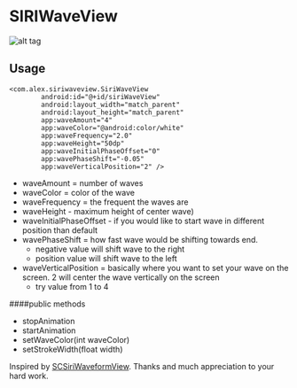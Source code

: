 # SIRIWaveView

![alt tag](https://github.com/alexgomes09/SIRIWaveView/blob/master/captures/screen_capture.gif)

## Usage
```
<com.alex.siriwaveview.SiriWaveView
        android:id="@+id/siriWaveView"
        android:layout_width="match_parent"
        android:layout_height="match_parent"
        app:waveAmount="4"
        app:waveColor="@android:color/white"
        app:waveFrequency="2.0"
        app:waveHeight="50dp"
        app:waveInitialPhaseOffset="0"
        app:wavePhaseShift="-0.05"
        app:waveVerticalPosition="2" />
```

- waveAmount = number of waves
- waveColor = color of the wave
- waveFrequency = the frequent the waves are
- waveHeight - maximum height of center wave)
- waveInitialPhaseOffset - if you would like to start wave in different position than default
- wavePhaseShift = how fast wave would be shifting towards end. 
     - negative value will shift wave to the right
     - position value will shift wave to the left
- waveVerticalPosition = basically where you want to set your wave on the screen. 2 will center the wave vertically on the screen
     - try value from 1 to 4

####public methods
* stopAnimation
* startAnimation
* setWaveColor(int waveColor)
* setStrokeWidth(float width)


Inspired by [SCSiriWaveformView](https://github.com/stefanceriu/SCSiriWaveformView). Thanks and much appreciation to your hard work. 
